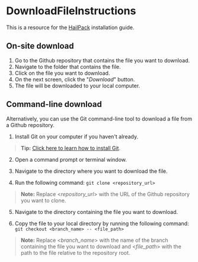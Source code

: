 # DownloadFileInstructions
This is a resource for the [HailPack](https://github.com/BodenMcHale/HailPack/blob/trunk/README.md) installation guide.

## On-site download
 1. Go to the Github repository that contains the file you want to download.
 2. Navigate to the folder that contains the file.
 3. Click on the file you want to download.
 4. On the next screen, click the "_Download_" button.
 5. The file will be downloaded to your local computer.

## Command-line download
Alternatively, you can use the Git command-line tool to download a file from a Github repository.
 1. Install Git on your computer if you haven't already.

 > **Tip:** [Click here to learn how to install Git]([https://github.com/BodenMcHale/DownloadFileInstructions/blob/trunk/README.md](https://github.com/git-guides/install-git)).
 
 2. Open a command prompt or terminal window.
 
 3. Navigate to the directory where you want to download the file.
 
 4. Run the following command: ```git clone <repository_url>```

> **Note:** Replace <_repository_url_> with the URL of the Github repository you want to clone.
 
 5. Navigate to the directory containing the file you want to download.
 
 6. Copy the file to your local directory by running the following command: ```git checkout <branch_name> -- <file_path>```
 
 > **Note:** Replace <_branch_name_> with the name of the branch containing the file you want to download and <_file_path_> with the path to the file relative to the repository root.
